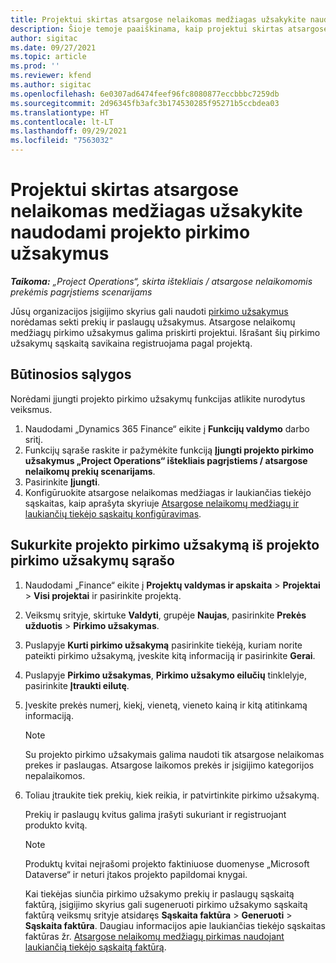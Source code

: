 ```yaml
---
title: Projektui skirtas atsargose nelaikomas medžiagas užsakykite naudodami projekto pirkimo užsakymus
description: Šioje temoje paaiškinama, kaip projektui skirtas atsargose nelaikomas medžiagas užsakyti naudojant projekto pirkimo užsakymus.
author: sigitac
ms.date: 09/27/2021
ms.topic: article
ms.prod: ''
ms.reviewer: kfend
ms.author: sigitac
ms.openlocfilehash: 6e0307ad6474feef96fc8080877eccbbbc7259db
ms.sourcegitcommit: 2d96345fb3afc3b174530285f95271b5ccbdea03
ms.translationtype: HT
ms.contentlocale: lt-LT
ms.lasthandoff: 09/29/2021
ms.locfileid: "7563032"
---
```

# <a name="order-non-stocked-materials-for-a-project-using-project-purchase-orders"></a>Projektui skirtas atsargose nelaikomas medžiagas užsakykite naudodami projekto pirkimo užsakymus

_**Taikoma:** „Project Operations“, skirta ištekliais / atsargose nelaikomomis prekėmis pagrįstiems scenarijams_

Jūsų organizacijos įsigijimo skyrius gali naudoti [pirkimo užsakymus](/dynamics365/supply-chain/procurement/purchase-order-overview) norėdamas sekti prekių ir paslaugų užsakymus. Atsargose nelaikomų medžiagų pirkimo užsakymus galima priskirti projektui. Išrašant šių pirkimo užsakymų sąskaitą savikaina registruojama pagal projektą.

## <a name="prerequisites"></a>Būtinosios sąlygos
Norėdami įjungti projekto pirkimo užsakymų funkcijas atlikite nurodytus veiksmus.

1. Naudodami „Dynamics 365 Finance“ eikite į **Funkcijų valdymo** darbo sritį.
2. Funkcijų sąraše raskite ir pažymėkite funkciją **Įjungti projekto pirkimo užsakymus „Project Operations“ ištekliais pagrįstiems / atsargose nelaikomų prekių scenarijams**.
3. Pasirinkite **Įjungti**.
4. Konfigūruokite atsargose nelaikomas medžiagas ir laukiančias tiekėjo sąskaitas, kaip aprašyta skyriuje [Atsargose nelaikomų medžiagų ir laukiančių tiekėjo sąskaitų konfigūravimas](configure-materials-nonstocked.md).

## <a name="create-a-project-purchase-order-from-the-project-purchase-order-list"></a>Sukurkite projekto pirkimo užsakymą iš projekto pirkimo užsakymų sąrašo

1. Naudodami „Finance“ eikite į **Projektų valdymas ir apskaita** > **Projektai** > **Visi projektai** ir pasirinkite projektą.
2. Veiksmų srityje, skirtuke **Valdyti**, grupėje **Naujas**, pasirinkite **Prekės užduotis** > **Pirkimo užsakymas**.
3. Puslapyje **Kurti pirkimo užsakymą** pasirinkite tiekėją, kuriam norite pateikti pirkimo užsakymą, įveskite kitą informaciją ir pasirinkite **Gerai**.
4. Puslapyje **Pirkimo užsakymas**, **Pirkimo užsakymo eilučių** tinklelyje, pasirinkite **Įtraukti eilutę**.
5. Įveskite prekės numerį, kiekį, vienetą, vieneto kainą ir kitą atitinkamą informaciją.

    > [!NOTE]
    > Su projekto pirkimo užsakymais galima naudoti tik atsargose nelaikomas prekes ir paslaugas. Atsargose laikomos prekės ir įsigijimo kategorijos nepalaikomos.

6. Toliau įtraukite tiek prekių, kiek reikia, ir patvirtinkite pirkimo užsakymą.

    Prekių ir paslaugų kvitus galima įrašyti sukuriant ir registruojant produkto kvitą.

    > [!NOTE]
    > Produktų kvitai neįrašomi projekto faktiniuose duomenyse „Microsoft Dataverse“ ir neturi įtakos projekto papildomai knygai.

    Kai tiekėjas siunčia pirkimo užsakymo prekių ir paslaugų sąskaitą faktūrą, įsigijimo skyrius gali sugeneruoti pirkimo užsakymo sąskaitą faktūrą veiksmų srityje atsidaręs **Sąskaita faktūra** > **Generuoti** > **Sąskaita faktūra**. Daugiau informacijos apie laukiančias tiekėjo sąskaitas faktūras žr. [Atsargose nelaikomų medžiagų pirkimas naudojant laukiančią tiekėjo sąskaitą faktūrą](pending-vendor-invoices.md).
